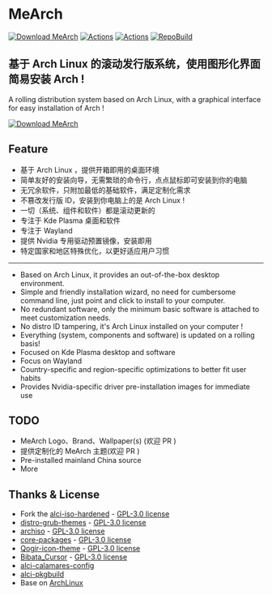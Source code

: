# MeArch

[![Download MeArch](https://img.shields.io/sourceforge/dt/mearch.svg)](https://sourceforge.net/projects/mearch/files/mearchiso/)  [![Actions](https://github.com/dengsgo/me-arch-os/workflows/BuildISO/badge.svg)](https://github.com/dengsgo/me-arch-os/actions)  [![Actions](https://github.com/dengsgo/me-arch-os/workflows/BuildNvidiaISO/badge.svg)](https://github.com/dengsgo/me-arch-os/actions)  [![RepoBuild](https://github.com/dengsgo/me-arch-os/actions/workflows/repo.yml/badge.svg)](https://github.com/dengsgo/me-arch-os/actions/workflows/repo.yml)

## 基于 Arch Linux 的滚动发行版系统，使用图形化界面简易安装 Arch ! 

A rolling distribution system based on Arch Linux, with a graphical interface for easy installation of Arch !

[![Download MeArch](https://a.fsdn.com/con/app/sf-download-button)](https://sourceforge.net/projects/mearch/files/mearchiso/)

## Feature

- 基于 Arch Linux ，提供开箱即用的桌面环境  
- 简单友好的安装向导，无需繁琐的命令行，点点鼠标即可安装到你的电脑  
- 无冗余软件，只附加最低的基础软件，满足定制化需求    
- 不篡改发行版 ID，安装到你电脑上的是 Arch Linux !   
- 一切（系统、组件和软件）都是滚动更新的  
- 专注于 Kde Plasma 桌面和软件  
- 专注于 Wayland   
- 提供 Nvidia 专用驱动预置镜像，安装即用  
- 特定国家和地区特殊优化，以更好适应用户习惯  

--------  
  
- Based on Arch Linux, it provides an out-of-the-box desktop environment.  
- Simple and friendly installation wizard, no need for cumbersome command line, just point and click to install to your computer.  
- No redundant software, only the minimum basic software is attached to meet customization needs.    
- No distro ID tampering, it's Arch Linux installed on your computer !   
- Everything (system, components and software) is updated on a rolling basis!  
- Focused on Kde Plasma desktop and software  
- Focus on Wayland   
- Country-specific and region-specific optimizations to better fit user habits  
- Provides Nvidia-specific driver pre-installation images for immediate use 

## TODO

- MeArch Logo、Brand、Wallpaper(s) (欢迎 PR )  
- 提供定制化的 MeArch 主题(欢迎 PR )  
- Pre-installed mainland China source  
- More


## Thanks & License

- Fork the [alci-iso-hardened](https://github.com/arch-linux-calamares-installer/alci-iso-hardened) - [ GPL-3.0 license](https://github.com/arch-linux-calamares-installer/alci-iso-hardened/blob/main/LICENSE)  
- [distro-grub-themes](https://github.com/AdisonCavani/distro-grub-themes) - [GPL-3.0 license](https://github.com/AdisonCavani/distro-grub-themes/blob/master/LICENSE)  
- [archiso](https://gitlab.archlinux.org/archlinux/archiso) - [GPL-3.0 license](https://gitlab.archlinux.org/archlinux/archiso/-/blob/master/LICENSE?ref_type=heads)  
- [core-packages](https://github.com/archcraft-os/core-packages) - [GPL-3.0 license](https://github.com/archcraft-os/core-packages/blob/main/LICENSE)  
- [Qogir-icon-theme](https://github.com/vinceliuice/Qogir-icon-theme) - [GPL-3.0 license](https://github.com/vinceliuice/Qogir-icon-theme?tab=GPL-3.0-1-ov-file#readme)  
- [Bibata_Cursor](https://github.com/ful1e5/Bibata_Cursor) - [GPL-3.0 license](https://github.com/ful1e5/Bibata_Cursor/blob/main/LICENSE)  
- [alci-calamares-config](https://github.com/arch-linux-calamares-installer/alci-calamares-config)  
- [alci-pkgbuild](https://github.com/arch-linux-calamares-installer/alci-pkgbuild)  
- Base on [ArchLinux](https://archlinux.org/)  

